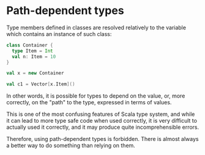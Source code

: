 # Path-dependent types

Type members defined in classes are resolved relatively to the variable which contains an instance of such class:

```scala
class Container {
  type Item = Int
  val n: Item = 10
}

val x = new Container

val c1 = Vector[x.Item]()
```

In other words, it is possible for types to depend on the value, or, more correctly, on the "path" to the type, expressed in terms of values.

This is one of the most confusing features of Scala type system, and while it can lead to more type safe code when used correctly, it is very difficult to actually used it correctly, and it may produce quite incomprehensible errors.

Therefore, using path-dependent types is forbidden. There is almost always a better way to do something than  relying on them.
